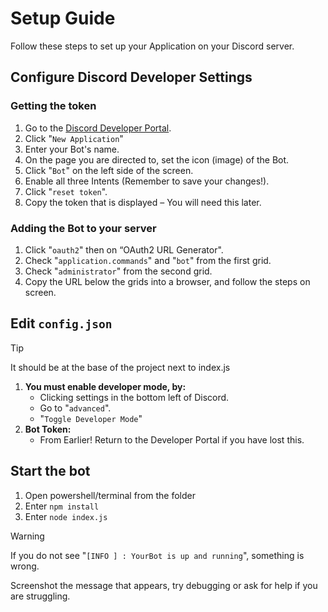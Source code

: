 # Setup Guide

Follow these steps to set up your Application on your Discord server.



## Configure Discord Developer Settings

### Getting the token

1. Go to the [Discord Developer Portal](https://discord.com/developers/applications).
2. Click "`New Application`"
3. Enter your Bot's name.
4. On the page you are directed to, set the icon (image) of the Bot.
5. Click "`Bot`" on the left side of the screen.
6. Enable all three Intents (Remember to save your changes!).
7. Click "`reset token`".
8. Copy the token that is displayed – You will need this later.

### Adding the Bot to your server

1. Click "`oauth2`" then on “OAuth2 URL Generator".
2. Check "`application.commands`" and "`bot`" from the first grid.
3. Check "`administrator`" from the second grid.
4. Copy the URL below the grids into a browser, and follow the steps
on screen.



## Edit `config.json`

> [!TIP]
> It should be at the base of the project next to index.js

1. **You must enable developer mode, by:**
    - Clicking settings in the bottom left of Discord.
    - Go to "`advanced`".
    - "`Toggle Developer Mode`"
2. **Bot Token:**
    - From Earlier! Return to the Developer Portal if you have lost this.



## Start the bot

1. Open powershell/terminal from the folder
2. Enter `npm install`
3. Enter `node index.js`

> [!WARNING]  
> If you do not see "`[INFO ] : YourBot is up and running`", something is wrong.
> 
> Screenshot the message that appears, try debugging or ask for help if you are struggling.
